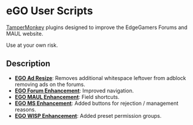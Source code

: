# eGO User Scripts
[TamperMonkey](https://www.tampermonkey.net/) plugins designed to improve the EdgeGamers Forums and MAUL website.

Use at your own risk.

## Description
- [**EGO Ad Resize**](Enhance_Ads.ts): Removes additional whitespace leftover from adblock removing ads on the forums.
- [**EGO Forum Enhancement**](Enhance_Forums.ts): Improved navigation.
- [**EGO MAUL Enhancement**](Enhance_MAUL.ts): Field shortcuts.
- [**EGO MS Enhancement**](Enhance_MS.ts): Added buttons for rejection / management reasons.
- [**EGO WISP Enhancement**](Enhance_WISP.ts): Added preset permission groups.